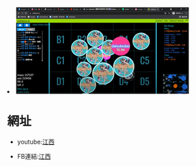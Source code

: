 <html>
    <hesd>
        <mata charset="utf-8"></mata>
    </hesd>
    <body>
        <li><img src="圖片/1.png" alt="1"></li>
        <h1>網址</h1>
        <ul>
        <li><p>youtube:<a href="https://www.youtube.com/channel/UCUL3ftFNvPovS-f18SdFhEg">江西</a></p></li>
        <li><p>FB連結:<a href="https://www.facebook.com/profile.php?id=100068670226171">江西</a></p></li>
        </ul>
    </body>
</html>
